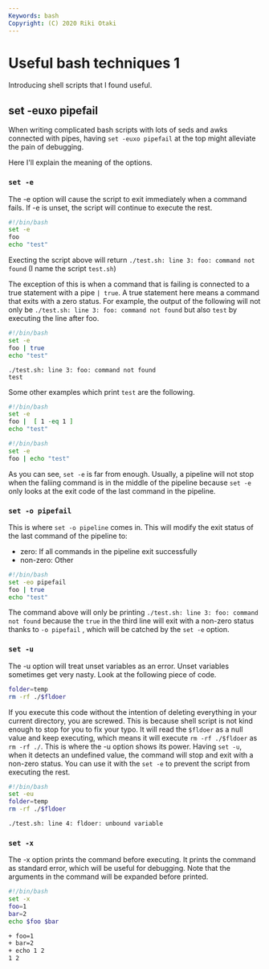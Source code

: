 ```yaml
---
Keywords: bash
Copyright: (C) 2020 Riki Otaki
---
```


# Useful bash techniques 1

Introducing shell scripts that I found useful.

## set -euxo pipefail 

When writing complicated bash scripts with lots of seds and awks connected with pipes, having `set -euxo pipefail` at the top might alleviate the pain of debugging.

Here I'll explain the meaning of the options.

### `set -e`
The -e option will cause the script to exit immediately when a command fails. If -e is unset, the script will continue to execute the rest.
  
```bash
#!/bin/bash
set -e
foo
echo "test"
```
Execting the script above will return `./test.sh: line 3: foo: command not found` (I name the script `test.sh`)

The exception of this is when a command that is failing is connected to a true statement with a pipe `| true`. A true statement here means a command that exits with a zero status.
For example, the output of the following will not only be `./test.sh: line 3: foo: command not found` but also `test` by executing the line after foo. 

```bash
#!/bin/bash
set -e
foo | true
echo "test"
```
```
./test.sh: line 3: foo: command not found
test
```

Some other examples which print `test` are the following.
```bash
#!/bin/bash
set -e
foo |  [ 1 -eq 1 ]
echo "test"
```
```bash
#!/bin/bash
set -e
foo | echo "test"
```

As you can see, `set -e` is far from enough. Usually, a pipeline will not stop when the faliing command is in the middle of the pipeline because `set -e` only looks at the exit code of the last command in the pipeline. 

### `set -o pipefail`
This is where `set -o pipeline` comes in. This will modify the exit status of the last command of the pipeline to:

- zero: If all commands in the pipeline exit successfully
- non-zero: Other

```bash
#!/bin/bash
set -eo pipefail
foo | true
echo "test"
```

The command above will only be printing `./test.sh: line 3: foo: command not found` because the `true` in the third line will exit with a non-zero status thanks to `-o pipefail` , which will be catched by the `set -e` option.

### `set -u`

The -u option will treat unset variables as an error. Unset variables sometimes get very nasty. Look at the following piece of code.

```bash
folder=temp
rm -rf ./$fldoer
```
If you execute this code without the intention of deleting everything in your current directory, you are screwed.
This is because shell script is not kind enough to stop for you to fix your typo. It will read the `$fldoer` as a null value and keep executing, which means it will execute `rm -rf ./$fldoer` as `rm -rf ./`.
This is where the -u option shows its power. Having `set -u`, when it detects an undefined value, the command will stop and exit with a non-zero status. You can use it with the `set -e` to prevent the script from executing the rest.

```bash
#!/bin/bash
set -eu
folder=temp
rm -rf ./$fldoer
```

```bash
./test.sh: line 4: fldoer: unbound variable
```

### `set -x`
The -x option prints the command before executing. It prints the command as standard error, which will be useful for debugging. Note that the arguments in the command will be expanded before printed.

```bash
#!/bin/bash
set -x
foo=1
bar=2
echo $foo $bar
```

```bash
+ foo=1
+ bar=2
+ echo 1 2
1 2
```
